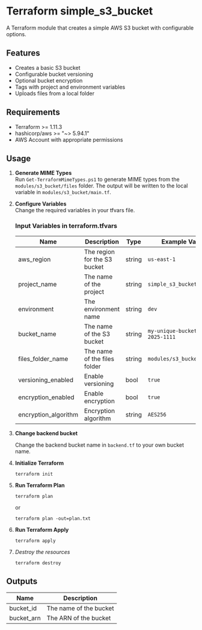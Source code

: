 # Terraform simple_s3_bucket

A Terraform module that creates a simple AWS S3 bucket with configurable options.

## Features

- Creates a basic S3 bucket
- Configurable bucket versioning
- Optional bucket encryption
- Tags with project and environment variables
- Uploads files from a local folder

## Requirements

- Terraform >= 1.11.3
- hashicorp/aws >= "~> 5.94.1"
- AWS Account with appropriate permissions

## Usage

1. **Generate MIME Types**  
   Run `Get-TerraformMimeTypes.ps1` to generate MIME types from the `modules/s3_bucket/files` folder. The output will be written to the local variable in `modules/s3_bucket/main.tf`.

2. **Configure Variables**  
   Change the required variables in your tfvars file.

   ### Input Variables in terraform.tfvars

   | Name                 | Description                  | Type   | Example Value                     | Required |
   | -------------------- | ---------------------------- | ------ | --------------------------------- | -------- |
   | aws_region           | The region for the S3 bucket | string | `us-east-1`                       | yes      |
   | project_name         | The name of the project      | string | `simple_s3_bucket`                | yes      |
   | environment          | The environment name         | string | `dev`                             | yes      |
   | bucket_name          | The name of the S3 bucket    | string | `my-unique-bucket-name-2025-1111` | yes      |
   | files_folder_name    | The name of the files folder | string | `modules/s3_bucket/files`         | yes      |
   | versioning_enabled   | Enable versioning            | bool   | `true`                            | yes      |
   | encryption_enabled   | Enable encryption            | bool   | `true`                            | yes      |
   | encryption_algorithm | Encryption algorithm         | string | `AES256`                          | yes      |

3. **Change backend bucket**

   Change the backend bucket name in `backend.tf` to your own bucket name.

4. **Initialize Terraform**

   ```
   terraform init
   ```

5. **Run Terraform Plan**

   ```
   terraform plan
   ```

   or

   ```
   terraform plan -out=plan.txt
   ```

6. **Run Terraform Apply**
   ```
   terraform apply
   ```
7. _Destroy the resources_
   ```
   terraform destroy
   ```

## Outputs

| Name       | Description            |
| ---------- | ---------------------- |
| bucket_id  | The name of the bucket |
| bucket_arn | The ARN of the bucket  |

